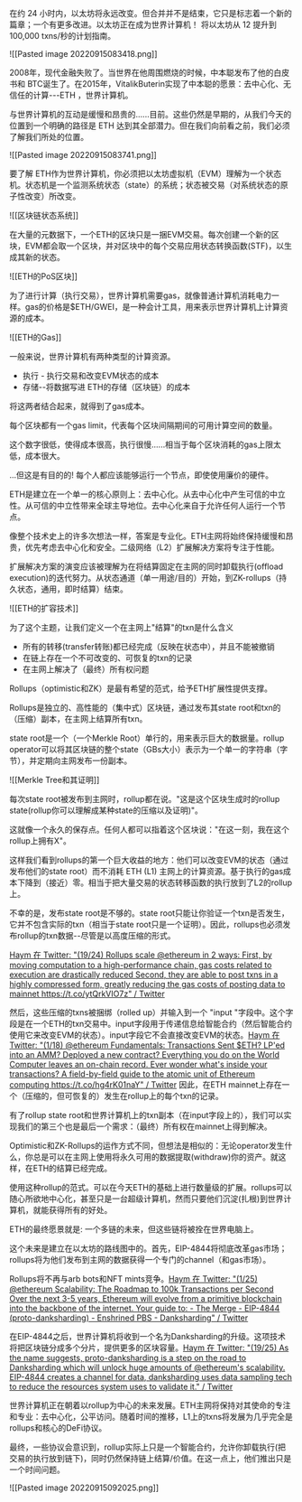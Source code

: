 在约 24 小时内，以太坊将永远改变。但合并并不是结束，它只是标志着一个新的篇章；一个有更多改进。以太坊正在成为世界计算机！ 将以太坊从 12 提升到 100,000 txns/秒的计划指南。

![[Pasted image 20220915083418.png]]

 2008年，现代金融失败了。当世界在他周围燃烧的时候，中本聪发布了他的白皮书和 
BTC诞生了。在2015年，VitalikButerin实现了中本聪的愿景：去中心化、无信任的计算---ETH
，世界计算机。

与世界计算机的互动是缓慢和昂贵的......目前。这些仍然是早期的，从我们今天的位置到一个明确的路径是 ETH 达到其全部潜力。但在我们向前看之前，我们必须了解我们所处的位置。

![[Pasted image 20220915083741.png]]

要了解 ETH作为世界计算机，你必须把以太坊虚拟机（EVM）理解为一个状态机。状态机是一个监测系统状态（state）的系统；状态被交易（对系统状态的原子性改变）所改变。

![[区块链状态系统]]


在大量的元数据下，一个ETH的区块只是一捆EVM交易。每次创建一个新的区块，EVM都会取一个区块，并对区块中的每个交易应用状态转换函数(STF)，以生成其新的状态。

![[ETH的PoS区块]]

为了进行计算（执行交易），世界计算机需要gas，就像普通计算机消耗电力一样。gas的价格是$ETH/GWEI，是一种会计工具，用来表示世界计算机上计算资源的成本。

![[ETH的Gas]]

一般来说，世界计算机有两种类型的计算资源。

- 执行 - 执行交易和改变EVM状态的成本
- 存储--将数据写进 ETH的存储（区块链）的成本

将这两者结合起来，就得到了gas成本。

每个区块都有一个gas limit，代表每个区块间隔期间的可用计算空间的数量。

这个数字很低，使得成本很高，执行很慢......相当于每个区块消耗的gas上限太低，成本很大。

...但这是有目的的! 每个人都应该能够运行一个节点，即使使用廉价的硬件。

ETH是建立在一个单一的核心原则上：去中心化。从去中心化中产生可信的中立性。从可信的中立性带来全球主导地位。去中心化来自于允许任何人运行一个节点。

像整个技术史上的许多次想法一样，答案是专业化。ETH主网将始终保持缓慢和昂贵，优先考虑去中心化和安全。二级网络（L2）扩展解决方案将专注于性能。

扩展解决方案的演变应该被理解为在将结算固定在主网的同时卸载执行(offload execution)的迭代努力。从状态通道（单一用途/目的）开始，到ZK-rollups（持久状态，通用，即时结算）结束。

![[ETH的扩容技术]]

为了这个主题，让我们定义一个在主网上"结算"的txn是什么含义

- 所有的转移(transfer转账)都已经完成（反映在状态中），并且不能被撤销
- 在链上存在一个不可改变的、可恢复的txn的记录
- 在主网上解决了（最终）所有权问题

Rollups（optimistic和ZK）是最有希望的范式，给予ETH扩展性提供支撑。

Rollups是独立的、高性能的（集中式）区块链，通过发布其state root和txn的（压缩）副本，在主网上结算所有txn。

 state root是一个（一个Merkle Root）单行的，用来表示巨大的数据量。rollup operator可以将其区块链的整个state（GBs大小）表示为一个单一的字符串（字节），并定期向主网发布一份副本。

![[Merkle Tree和其证明]]

每次state root被发布到主网时，rollup都在说。"这是这个区块生成时的rollup state(rollup你可以理解成某种state的压缩以及证明)"。

这就像一个永久的保存点。任何人都可以指着这个区块说："在这一刻，我在这个rollup上拥有X"。

这样我们看到rollups的第一个巨大收益的地方：他们可以改变EVM的状态（通过发布他们的state root）而不消耗 ETH (L1) 主网上的计算资源。基于执行的gas成本下降到（接近）零。相当于把大量交易的状态转移函数的执行放到了L2的rollup上。

不幸的是，发布state root是不够的。state root只能让你验证一个txn是否发生，它并不包含实际的txn（相当于state root只是一个证明）。因此，rollups也必须发布rollup的txn数据--尽管是以高度压缩的形式。

[Haym 在 Twitter: "(19/24) Rollups scale @ethereum in 2 ways: First, by moving computation to a high-performance chain, gas costs related to execution are drastically reduced Second, they are able to post txns in a highly compressed form, greatly reducing the gas costs of posting data to mainnet https://t.co/ytQrkVIO7z" / Twitter](https://twitter.com/SalomonCrypto/status/1569023683649482757)

然后，这些压缩的txns被捆绑（rolled up）并输入到一个 "input "字段中。这个字段是在一个ETH的txn交易中。input字段用于传递信息给智能合约（然后智能合约使用它来改变EVM的状态）。input字段它不会直接改变EVM的状态。[Haym 在 Twitter: "(1/18) @ethereum Fundamentals: Transactions Sent $ETH? LP'ed into an AMM? Deployed a new contract? Everything you do on the World Computer leaves an on-chain record. Ever wonder what's inside your transactions? A field-by-field guide to the atomic unit of Ethereum computing https://t.co/hg4rK01naY" / Twitter](https://twitter.com/SalomonCrypto/status/1568092433803808770)
因此，在ETH mainnet上存在一个（压缩的，但可恢复的）发生在rollup上的每个txn的记录。

有了rollup state root和世界计算机上的txn副本（在input字段上的），我们可以实现我们的第三个也是最后一个需求：（最终）所有权在mainnet上得到解决。

Optimistic和ZK-Rollups的运作方式不同，但想法是相似的：无论operator发生什么，你总是可以在主网上使用将永久可用的数据提取(withdraw)你的资产。就这样，在ETH的结算已经完成。

使用这种rollup的范式。可以在今天ETH的基础上进行数量级的扩展。rollups可以随心所欲地中心化，甚至只是一台超级计算机，然而只要他们沉淀(扎根)到世界计算机，就能获得所有的好处。

ETH的最终愿景就是: 一个多链的未来，但这些链将被拴在世界电脑上。

这个未来是建立在以太坊的路线图中的。首先，EIP-4844将彻底改革gas市场；rollups将为他们发布到主网的数据获得一个专门的channel（和gas市场）。

Rollups将不再与arb bots和NFT mints竞争。[Haym 在 Twitter: "(1/25) @ethereum Scalability: The Roadmap to 100k Transactions per Second Over the next 3-5 years, Ethereum will evolve from a primitive blockchain into the backbone of the internet. Your guide to: - The Merge - EIP-4844 (proto-danksharding) - Enshrined PBS - Danksharding" / Twitter](https://twitter.com/SalomonCrypto/status/1559402384526258176)


在EIP-4844之后，世界计算机将收到一个名为Danksharding的升级。这项技术将把区块链分成多个分片，提供更多的区块容量。[Haym 在 Twitter: "(19/25) As the name suggests, proto-danksharding is a step on the road to Danksharding which will unlock huge amounts of @ethereum's scalability. EIP-4844 creates a channel for data, danksharding uses data sampling tech to reduce the resources system uses to validate it." / Twitter](https://twitter.com/SalomonCrypto/status/1559402438372630528)


世界计算机正在朝着以rollup为中心的未来发展。ETH主网将保持对其使命的专注和专业：去中心化，公平访问。随着时间的推移，L1上的txns将发展为几乎完全是rollups和核心的DeFi协议。

 最终，一些协议会意识到，rollup实际上只是一个智能合约，允许你卸载执行(把交易的执行放到链下)，同时仍然保持链上结算/价值。在这一点上，他们推出只是一个时间问题。

![[Pasted image 20220915092025.png]]
